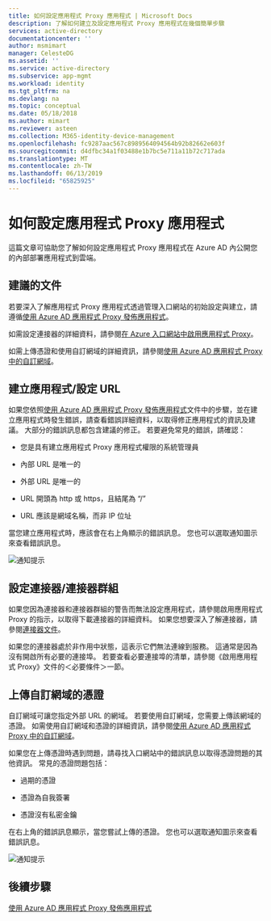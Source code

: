 ```yaml
---
title: 如何設定應用程式 Proxy 應用程式 | Microsoft Docs
description: 了解如何建立及設定應用程式 Proxy 應用程式在幾個簡單步驟
services: active-directory
documentationcenter: ''
author: msmimart
manager: CelesteDG
ms.assetid: ''
ms.service: active-directory
ms.subservice: app-mgmt
ms.workload: identity
ms.tgt_pltfrm: na
ms.devlang: na
ms.topic: conceptual
ms.date: 05/18/2018
ms.author: mimart
ms.reviewer: asteen
ms.collection: M365-identity-device-management
ms.openlocfilehash: fc9287aac567c8989564094564b92b82662e603f
ms.sourcegitcommit: d4dfbc34a1f03488e1b7bc5e711a11b72c717ada
ms.translationtype: MT
ms.contentlocale: zh-TW
ms.lasthandoff: 06/13/2019
ms.locfileid: "65825925"
---
```

# <a name="how-to-configure-an-application-proxy-application"></a>如何設定應用程式 Proxy 應用程式

這篇文章可協助您了解如何設定應用程式 Proxy 應用程式在 Azure AD 內公開您的內部部署應用程式到雲端。

## <a name="recommended-documents"></a>建議的文件 

若要深入了解應用程式 Proxy 應用程式透過管理入口網站的初始設定與建立，請遵循[使用 Azure AD 應用程式 Proxy 發佈應用程式](application-proxy-add-on-premises-application.md)。

如需設定連接器的詳細資料，請參閱[在 Azure 入口網站中啟用應用程式 Proxy](application-proxy-add-on-premises-application.md)。

如需上傳憑證和使用自訂網域的詳細資訊，請參閱[使用 Azure AD 應用程式 Proxy 中的自訂網域](application-proxy-configure-custom-domain.md)。

## <a name="create-the-applicationsetting-the-urls"></a>建立應用程式/設定 URL

如果您依照[使用 Azure AD 應用程式 Proxy 發佈應用程式](application-proxy-add-on-premises-application.md)文件中的步驟，並在建立應用程式時發生錯誤，請查看錯誤詳細資料，以取得修正應用程式的資訊及建議。 大部分的錯誤訊息都包含建議的修正。 若要避免常見的錯誤，請確認：

-   您是具有建立應用程式 Proxy 應用程式權限的系統管理員

-   內部 URL 是唯一的

-   外部 URL 是唯一的

-   URL 開頭為 http 或 https，且結尾為 “/”

-   URL 應該是網域名稱，而非 IP 位址

當您建立應用程式時，應該會在右上角顯示的錯誤訊息。 您也可以選取通知圖示來查看錯誤訊息。

   ![通知提示](./media/application-proxy-config-how-to/error-message.png)

## <a name="configure-connectorsconnector-groups"></a>設定連接器/連接器群組

如果您因為連接器和連接器群組的警告而無法設定應用程式，請參閱啟用應用程式 Proxy 的指示，以取得下載連接器的詳細資料。 如果您想要深入了解連接器，請參閱[連接器文件](application-proxy-connectors.md)。

如果您的連接器處於非作用中狀態，這表示它們無法連線到服務。 這通常是因為沒有開啟所有必要的連接埠。 若要查看必要連接埠的清單，請參閱《啟用應用程式 Proxy》文件的＜必要條件＞一節。

## <a name="upload-certificates-for-custom-domains"></a>上傳自訂網域的憑證

自訂網域可讓您指定外部 URL 的網域。 若要使用自訂網域，您需要上傳該網域的憑證。 如需使用自訂網域和憑證的詳細資訊，請參閱[使用 Azure AD 應用程式 Proxy 中的自訂網域](application-proxy-configure-custom-domain.md)。 

如果您在上傳憑證時遇到問題，請尋找入口網站中的錯誤訊息以取得憑證問題的其他資訊。 常見的憑證問題包括：

-   過期的憑證

-   憑證為自我簽署

-   憑證沒有私密金鑰

在右上角的錯誤訊息顯示，當您嘗試上傳的憑證。 您也可以選取通知圖示來查看錯誤訊息。

   ![通知提示](./media/application-proxy-config-how-to/error-message2.png)

## <a name="next-steps"></a>後續步驟
[使用 Azure AD 應用程式 Proxy 發佈應用程式](application-proxy-add-on-premises-application.md)

